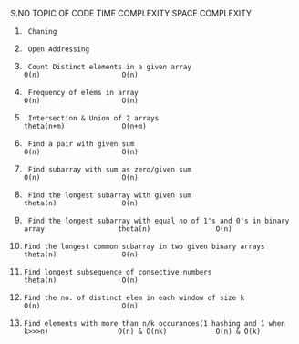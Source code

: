 S.NO    TOPIC OF CODE                                                                           TIME COMPLEXITY         SPACE COMPLEXITY

1.      Chaning                                                                                 
2.      Open Addressing 
3.      Count Distinct elements in a given array                                                O(n)                    O(n)
4.      Frequency of elems in array                                                             O(n)                    O(n)
5.      Intersection & Union of 2 arrays                                                        theta(n+m)              O(n+m)
6.      Find a pair with given sum                                                              O(n)                    O(n)
7.      Find subarray with sum as zero/given sum                                                O(n)                    O(n)
8.      Find the longest subarray with given sum                                                theta(n)                O(n)
9.      Find the longest subarray with equal no of 1's and 0's in binary array                  theta(n)                O(n)
10.     Find the longest common subarray in two given binary arrays                             theta(n)                O(n)
11.     Find longest subsequence of consective numbers                                          theta(n)                O(n)
12.     Find the no. of distinct elem in each window of size k                                  O(n)                    O(n)
13.     Find elements with more than n/k occurances(1 hashing and 1 when k>>>n)                 O(n) & O(nk)            O(n) & O(k)
